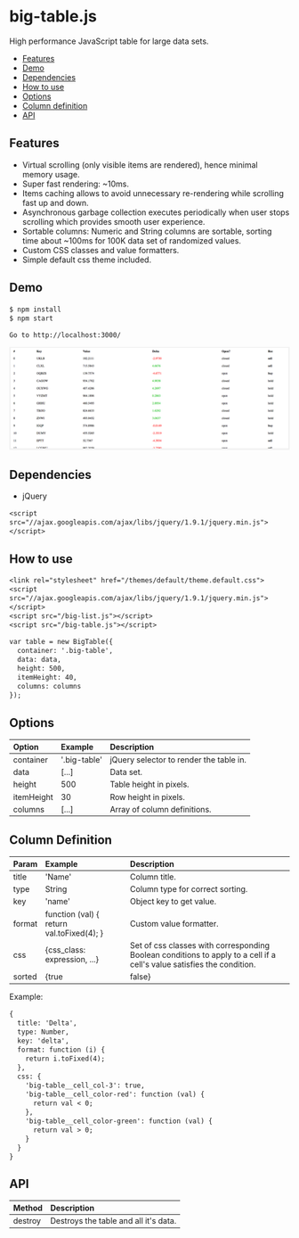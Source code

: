# big-table.js
High performance JavaScript table for large data sets.

* [Features](#features)
* [Demo](#demo)
* [Dependencies](#dependencies)
* [How to use](#how-to-use)
* [Options](#options)
* [Column definition](#column-definition)
* [API](#api)

## Features
* Virtual scrolling (only visible items are rendered), hence minimal memory usage.
* Super fast rendering: ~10ms.
* Items caching allows to avoid unnecessary re-rendering while scrolling fast up and down.
* Asynchronous garbage collection executes periodically when user stops scrolling which provides smooth user experience.
* Sortable columns: Numeric and String columns are sortable, sorting time about ~100ms for 100K data set of randomized values.
* Custom CSS classes and value formatters.
* Simple default css theme included.


## Demo

```
$ npm install
$ npm start
```

```
Go to http://localhost:3000/
```

![](assets/screenshot.png?raw=true)


## Dependencies
* jQuery

```
<script src="//ajax.googleapis.com/ajax/libs/jquery/1.9.1/jquery.min.js"></script>
```


## How to use


```
<link rel="stylesheet" href="/themes/default/theme.default.css">
<script src="//ajax.googleapis.com/ajax/libs/jquery/1.9.1/jquery.min.js"></script>
<script src="/big-list.js"></script>
<script src="/big-table.js"></script>
```

```
var table = new BigTable({
  container: '.big-table',
  data: data,
  height: 500,
  itemHeight: 40,
  columns: columns
});
```

## Options
Option | Example | Description
:-- | :-- | :--
container | '.big-table' | jQuery selector to render the table in.
data | [...] | Data set.
height | 500 | Table height in pixels.
itemHeight | 30 | Row height in pixels.
columns | [...] | Array of column definitions.

## Column Definition
Param | Example | Description
:-- | :-- | :--
title | 'Name' | Column title.
type | String | Column type for correct sorting.
key | 'name' | Object key to get value.
format | function (val) { return val.toFixed(4); } | Custom value formatter.
css | {css_class: expression, ...} | Set of css classes with corresponding Boolean conditions to apply to a cell if a cell's value satisfies the condition.
sorted | {true|false} | Indicates whether the data should be initially sorted. True means ascending order, False - descending.

Example:
```
{
  title: 'Delta', 
  type: Number,
  key: 'delta',
  format: function (i) {
    return i.toFixed(4);
  },
  css: {
    'big-table__cell_col-3': true,
    'big-table__cell_color-red': function (val) {
      return val < 0;
    },
    'big-table__cell_color-green': function (val) {
      return val > 0;
    }
  }
}
```

## API

Method | Description
:-- | :--
destroy | Destroys the table and all it's data.
